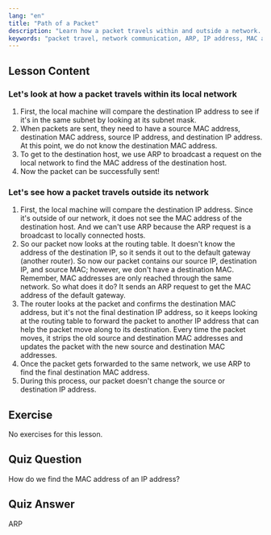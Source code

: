 ```yaml
---
lang: "en"
title: "Path of a Packet"
description: "Learn how a packet travels within and outside a network. Understand IP, MAC, ARP, and routing tables for network communication. Start your Linux networking journey!"
keywords: "packet travel, network communication, ARP, IP address, MAC address, routing table, Linux networking, beginner guide"
---
```


## Lesson Content

### Let's look at how a packet travels within its local network

1. First, the local machine will compare the destination IP address to see if it's in the same subnet by looking at its subnet mask.
2. When packets are sent, they need to have a source MAC address, destination MAC address, source IP address, and destination IP address. At this point, we do not know the destination MAC address.
3. To get to the destination host, we use ARP to broadcast a request on the local network to find the MAC address of the destination host.
4. Now the packet can be successfully sent!

### Let's see how a packet travels outside its network

1. First, the local machine will compare the destination IP address. Since it's outside of our network, it does not see the MAC address of the destination host. And we can't use ARP because the ARP request is a broadcast to locally connected hosts.
2. So our packet now looks at the routing table. It doesn't know the address of the destination IP, so it sends it out to the default gateway (another router). So now our packet contains our source IP, destination IP, and source MAC; however, we don't have a destination MAC. Remember, MAC addresses are only reached through the same network. So what does it do? It sends an ARP request to get the MAC address of the default gateway.
3. The router looks at the packet and confirms the destination MAC address, but it's not the final destination IP address, so it keeps looking at the routing table to forward the packet to another IP address that can help the packet move along to its destination. Every time the packet moves, it strips the old source and destination MAC addresses and updates the packet with the new source and destination MAC addresses.
4. Once the packet gets forwarded to the same network, we use ARP to find the final destination MAC address.
5. During this process, our packet doesn't change the source or destination IP address.

## Exercise

No exercises for this lesson.

## Quiz Question

How do we find the MAC address of an IP address?

## Quiz Answer

ARP
